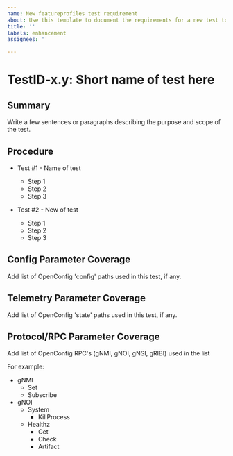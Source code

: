 ```yaml
---
name: New featureprofiles test requirement
about: Use this template to document the requirements for a new test to be implemented.
title: ''
labels: enhancement
assignees: ''

---
```


# TestID-x.y: Short name of test here

## Summary

Write a few sentences or paragraphs describing the purpose and scope of the test. 

## Procedure

*   Test #1 - Name of test
    *   Step 1
    *   Step 2
    *   Step 3

*   Test #2 - New of test
    *   Step 1
    *   Step 2
    *   Step 3


## Config Parameter Coverage

Add list of OpenConfig 'config' paths used in this test, if any.

## Telemetry Parameter Coverage

Add list of OpenConfig 'state' paths used in this test, if any.

## Protocol/RPC Parameter Coverage

Add list of OpenConfig RPC's (gNMI, gNOI, gNSI, gRIBI) used in the list

For example:
*   gNMI
    *   Set
    *   Subscribe
*   gNOI
    *   System
        *   KillProcess
    *   Healthz
        *   Get
        *   Check
        *   Artifact
